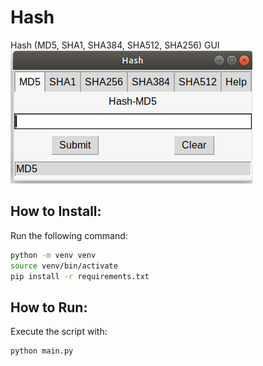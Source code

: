 # Hash

Hash (MD5, SHA1, SHA384, SHA512, SHA256) GUI  
![Screenshot](main.png)

## How to Install:
Run the following command:  
```bash
python -m venv venv
source venv/bin/activate
pip install -r requirements.txt
```

## How to Run:

Execute the script with:

```bash 
python main.py
```